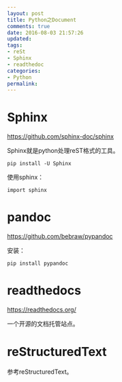 ```yaml
---
layout: post
title: Python之Document
comments: true
date: 2016-08-03 21:57:26
updated:
tags:
- reSt
- Sphinx
- readthedoc
categories:
- Python
permalink:
---
```


# Sphinx

<https://github.com/sphinx-doc/sphinx>

Sphinx就是python处理reST格式的工具。

    pip install -U Sphinx

使用sphinx：

    import sphinx

# pandoc

<https://github.com/bebraw/pypandoc>

安装：

    pip install pypandoc

# readthedocs

<https://readthedocs.org/>

一个开源的文档托管站点。

# reStructuredText

参考reStructuredText。
